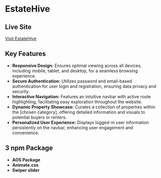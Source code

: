 # EstateHive

## Live Site
[Visit EstateHive](https://estatehive-24831.web.app)


## Key Features
- **Responsive Design:** Ensures optimal viewing across all devices, including mobile, tablet, and desktop, for a seamless browsing experience.
- **Secure Authentication:** Utilizes password and email-based authentication for user login and registration, ensuring data privacy and security.
- **Interactive Navigation:** Features an intuitive navbar with active route highlighting, facilitating easy exploration throughout the website.
- **Dynamic Property Showcase:** Curates a collection of properties within the [chosen category], offering detailed information and visuals to potential buyers or renters.
- **Personalized User Experience:** Displays logged-in user information persistently on the navbar, enhancing user engagement and convenience.

## 3 npm Package
- **AOS Package**
- **Animate.css**
- **Swiper slider**
